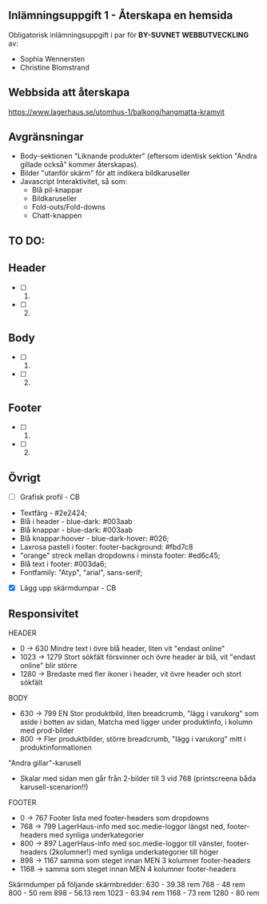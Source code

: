 ## Inlämningsuppgift 1 - Återskapa en hemsida

Obligatorisk inlämningsuppgift i par för **BY-SUVNET WEBBUTVECKLING** av:
* Sophia Wennersten
* Christine Blomstrand

## Webbsida att återskapa
https://www.lagerhaus.se/utomhus-1/balkong/hangmatta-kramvit

## Avgränsningar
- Body-sektionen "Liknande produkter" (eftersom identisk sektion "Andra gillade också" kommer återskapas).
- Bilder "utanför skärm" för att indikera bildkaruseller
- Javascript Interaktivitet, så som:
    - Blå pil-knappar
    - Bildkaruseller
    - Fold-outs/Fold-downs
    - Chatt-knappen


## TO DO:

## Header
- [ ] 1.
- [ ] 2.

## Body
- [ ] 1.
- [ ] 2.

## Footer
- [ ] 1.
- [ ] 2.

## Övrigt

- [ ] Grafisk profil - CB
- Textfärg - #2e2424;
- Blå i header - blue-dark: #003aab
- Blå knappar - blue-dark: #003aab
- Blå knappar:hoover - blue-dark-hover: #026; 
- Laxrosa pastell i footer: footer-background: #fbd7c8
- "orange" streck mellan dropdowns i minsta footer: #ed6c45;
- Blå text i footer: #003da6;
- Fontfamily: "Atyp", "arial", sans-serif;

- [X] Lägg upp skärmdumpar - CB


## Responsivitet

HEADER
* 0 -> 630 Mindre text i övre blå header, liten vit "endast online" 
* 1023 -> 1279 Stort sökfält försvinner och övre header är blå, vit "endast online" blir större
* 1280 -> Bredaste med fler ikoner i header, vit övre header och stort sökfält

BODY
* 630 -> 799 EN Stor produktbild, liten breadcrumb, "lägg i varukorg" som aside i botten av sidan, Matcha med ligger under produktinfo, i kolumn med prod-bilder
* 800 -> Fler produktbilder, större breadcrumb, "lägg i varukorg" mitt i produktinformationen

"Andra gillar"-karusell 
* Skalar med sidan men går från 2-bilder till 3 vid 768 (printscreena båda karusell-scenarion!!)

FOOTER
* 0 -> 767 Footer lista med footer-headers som dropdowns 
* 768 -> 799 LagerHaus-info med soc.medie-loggor längst ned, footer-headers med synliga underkategorier
* 800 -> 897 LagerHaus-info med soc.medie-loggor till vänster,  footer-headers (2kolumner!) med synliga underkategorier till höger
* 898 -> 1167 samma som steget innan MEN 3 kolumner footer-headers 
* 1168 -> samma som steget innan MEN 4 kolumner footer-headers


Skärmdumper på följande skärmbredder:
630 - 39.38 rem
768 - 48 rem
800 - 50 rem
898 - 56.13 rem
1023 - 63.94 rem
1168 - 73 rem
1280 - 80 rem
